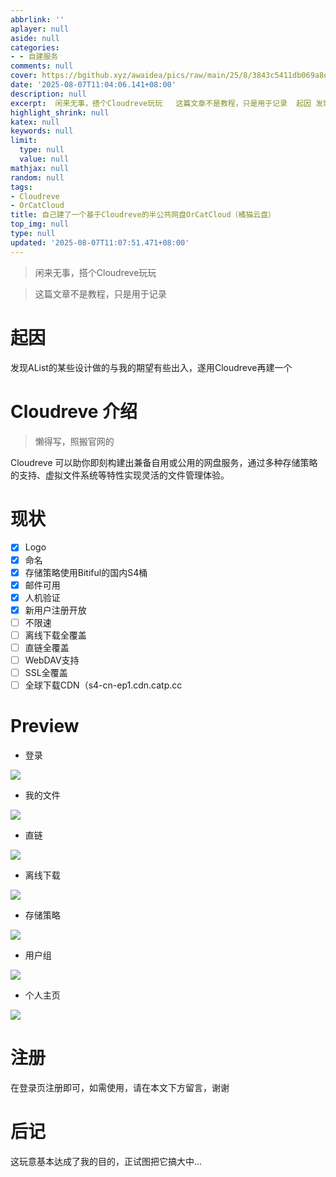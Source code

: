 ```yaml
---
abbrlink: ''
aplayer: null
aside: null
categories:
- - 自建服务
comments: null
cover: https://bgithub.xyz/awaidea/pics/raw/main/25/8/3843c5411db069a8d31d97b0ed6ba218.png
date: '2025-08-07T11:04:06.141+08:00'
description: null
excerpt:  闲来无事，搭个Cloudreve玩玩   这篇文章不是教程，只是用于记录  起因 发现AList的某些设计做的与我的期望有些出入，遂用Cloudreve再建一个 Cloudreve 介绍  懒得写，照搬官网的  Cloudreve 可以助你即刻构建出兼备自用或公用的网盘服务，通过多种存储策略的支持、虚拟文件系统等特性实现灵活的文件管理体验。 现状   Logo  命名  存储策略使用Bitifu...
highlight_shrink: null
katex: null
keywords: null
limit:
  type: null
  value: null
mathjax: null
random: null
tags:
- Cloudreve
- OrCatCloud
title: 自己建了一个基于Cloudreve的半公共网盘OrCatCloud（橘猫云盘）
top_img: null
type: null
updated: '2025-08-07T11:07:51.471+08:00'
---
```

> 闲来无事，搭个Cloudreve玩玩

> 这篇文章不是教程，只是用于记录

# 起因

发现AList的某些设计做的与我的期望有些出入，遂用Cloudreve再建一个

# Cloudreve 介绍

> 懒得写，照搬官网的

Cloudreve 可以助你即刻构建出兼备自用或公用的网盘服务，通过多种存储策略的支持、虚拟文件系统等特性实现灵活的文件管理体验。

# 现状

- [x] Logo
- [x] 命名
- [x] 存储策略使用Bitiful的国内S4桶
- [x] 邮件可用
- [x] 人机验证
- [x] 新用户注册开放
- [ ] 不限速
- [ ] 离线下载全覆盖
- [ ] 直链全覆盖
- [ ] WebDAV支持
- [ ] SSL全覆盖
- [ ] 全球下载CDN（s4-cn-ep1.cdn.catp.cc

# Preview

- 登录

![](https://bgithub.xyz/awaidea/pics/raw/main/25/8/0a77d7cc5ee90a56a59ca203a92a321d.png)

- 我的文件

![](https://bgithub.xyz/awaidea/pics/raw/main/25/8/a49e36e5513e9b004f31872c2127a6d3.png)

- 直链

![](https://bgithub.xyz/awaidea/pics/raw/main/25/8/cbd0acbeba3aa79a30f5e2e89bc4794b.png)

- 离线下载

![](https://bgithub.xyz/awaidea/pics/raw/main/25/8/7a8a3bf758aed2215b5fe7c82fe7ffb7.png)

- 存储策略

![](https://bgithub.xyz/awaidea/pics/raw/main/25/8/6ad57fd42bfa93b3ed7c7215c16bb156.png)

- 用户组

![](https://bgithub.xyz/awaidea/pics/raw/main/25/8/64d47a7da9f5d360627458a4a7445d87.png)

- 个人主页

![](https://bgithub.xyz/awaidea/pics/raw/main/25/8/d4d6f0ff42b292dc27aeef3a254c2cbd.png)

# 注册

在登录页注册即可，如需使用，请在本文下方留言，谢谢

# 后记

这玩意基本达成了我的目的，正试图把它搞大中…


